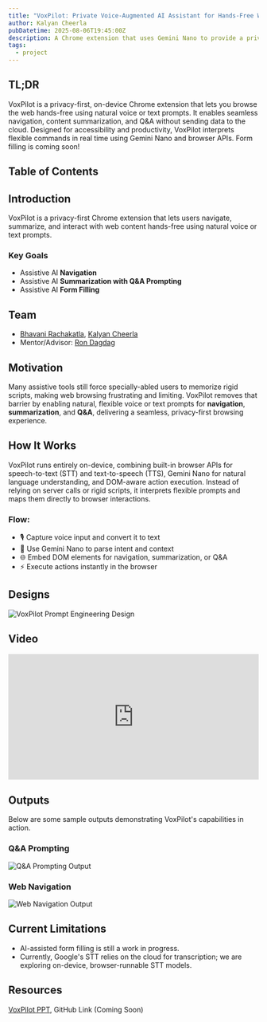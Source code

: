 ```yaml
---
title: "VoxPilot: Private Voice-Augmented AI Assistant for Hands-Free Web Browsing"
author: Kalyan Cheerla
pubDatetime: 2025-08-06T19:45:00Z
description: A Chrome extension that uses Gemini Nano to provide a privacy-first, on-device AI assistant for seamless, hands-free, voice-driven web browsing.
tags:
  - project
---
```

## TL;DR
VoxPilot is a privacy-first, on-device Chrome extension that lets you browse the web hands-free using natural voice or text prompts. It enables seamless navigation, content summarization, and Q&A without sending data to the cloud. Designed for accessibility and productivity, VoxPilot interprets flexible commands in real time using Gemini Nano and browser APIs. Form filling is coming soon!

## Table of Contents
## Introduction
VoxPilot is a privacy-first Chrome extension that lets users navigate, summarize, and interact with web content hands-free using natural voice or text prompts.

### Key Goals
* Assistive AI **Navigation**
* Assistive AI **Summarization with Q&A Prompting**
* Assistive AI **Form Filling**

## Team
* [Bhavani Rachakatla](https://www.linkedin.com/in/bhavani-rachakatla), [Kalyan Cheerla](https://www.linkedin.com/in/kalyancheerla)
* Mentor/Advisor: [Ron Dagdag](https://www.linkedin.com/in/rondagdag)

## Motivation
Many assistive tools still force specially-abled users to memorize rigid scripts, making web browsing frustrating and limiting. VoxPilot removes that barrier by enabling natural, flexible voice or text prompts for **navigation**, **summarization**, and **Q&A**, delivering a seamless, privacy-first browsing experience.

## How It Works
VoxPilot runs entirely on-device, combining built-in browser APIs for speech-to-text (STT) and text-to-speech (TTS), Gemini Nano for natural language understanding, and DOM-aware action execution. Instead of relying on server calls or rigid scripts, it interprets flexible prompts and maps them directly to browser interactions.

### Flow:
* 🎙️ Capture voice input and convert it to text
* 🧠 Use Gemini Nano to parse intent and context
* 🌐 Embed DOM elements for navigation, summarization, or Q&A
* ⚡ Execute actions instantly in the browser

## Designs
![VoxPilot Prompt Engineering Design](/assets/images/VoxPilot_Prompt_Engineering_Design.jpg)

## Video
<iframe style="width: 100%; aspect-ratio: 1 / 0.5; margin: auto; display: block; overflow: hidden;" src="https://www.youtube.com/embed/Hy009vb03WM?si=NKe9sgZz7_U5zb5P" title="VoxPilot Demo Pitch" frameborder="0" allow="accelerometer; autoplay; clipboard-write; encrypted-media; gyroscope; picture-in-picture; web-share" referrerpolicy="strict-origin-when-cross-origin" allowfullscreen></iframe>

## Outputs
Below are some sample outputs demonstrating VoxPilot's capabilities in action.
### Q&A Prompting
![Q&A Prompting Output](/assets/images/VoxPilot_QnA_Prompting.gif)
### Web Navigation
![Web Navigation Output](/assets/images/VoxPilot_WebNavigation.gif)

## Current Limitations
* AI-assisted form filling is still a work in progress.
* Currently, Google's STT relies on the cloud for transcription; we are exploring on-device, browser-runnable STT models.

## Resources
[VoxPilot PPT](/assets/files/VoxPilot_Pitch_at_DallasAI.pdf), GitHub Link (Coming Soon)

